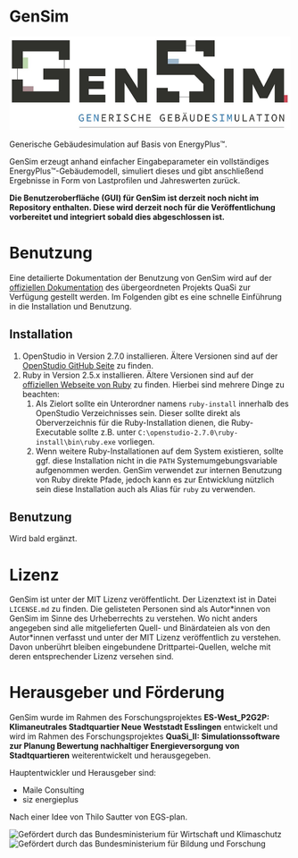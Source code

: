 # GenSim
![GenSim](docs/logo_gensim.jpg "GenSim")

Generische Gebäudesimulation auf Basis von EnergyPlus™.

GenSim erzeugt anhand einfacher Eingabeparameter ein vollständiges EnergyPlus™-Gebäudemodell, simuliert dieses und gibt anschließend Ergebnisse in Form von Lastprofilen und Jahreswerten zurück.

**Die Benutzeroberfläche (GUI) für GenSim ist derzeit noch nicht im Repository enthalten. Diese wird derzeit noch für die Veröffentlichung vorbereitet und integriert sobald dies abgeschlossen ist.**

# Benutzung
Eine detailierte Dokumentation der Benutzung von GenSim wird auf der [offiziellen Dokumentation](https://quasi-software.readthedocs.io/en/latest/) des übergeordneten Projekts QuaSi zur Verfügung gestellt werden. Im Folgenden gibt es eine schnelle Einführung in die Installation und Benutzung.

## Installation
1. OpenStudio in Version 2.7.0 installieren. Ältere Versionen sind auf der [OpenStudio GitHub Seite](https://github.com/NREL/OpenStudio/releases) zu finden.
1. Ruby in Version 2.5.x installieren. Ältere Versionen sind auf der [offiziellen Webseite von Ruby](https://www.ruby-lang.org/en/downloads/releases/) zu finden. Hierbei sind mehrere Dinge zu beachten:
    1. Als Zielort sollte ein Unterordner namens `ruby-install` innerhalb des OpenStudio Verzeichnisses sein. Dieser sollte direkt als Oberverzeichnis für die Ruby-Installation dienen, die Ruby-Executable sollte z.B. unter `C:\openstudio-2.7.0\ruby-install\bin\ruby.exe` vorliegen.
    1. Wenn weitere Ruby-Installationen auf dem System existieren, sollte ggf. diese Installation nicht in die `PATH` Systemumgebungsvariable aufgenommen werden. GenSim verwendet zur internen Benutzung von Ruby direkte Pfade, jedoch kann es zur Entwicklung nützlich sein diese Installation auch als Alias für `ruby` zu verwenden.

## Benutzung
Wird bald ergänzt.

# Lizenz
GenSim ist unter der MIT Lizenz veröffentlicht. Der Lizenztext ist in Datei `LICENSE.md` zu finden. Die gelisteten Personen sind als Autor\*innen von GenSim im Sinne des Urheberrechts zu verstehen. Wo nicht anders angegeben sind alle mitgelieferten Quell- und Binärdateien als von den Autor\*innen verfasst und unter der MIT Lizenz veröffentlich zu verstehen. Davon unberührt bleiben eingebundene Drittpartei-Quellen, welche mit deren entsprechender Lizenz versehen sind.

# Herausgeber und Förderung
GenSim wurde im Rahmen des Forschungsprojektes **ES-West_P2G2P: Klimaneutrales Stadtquartier Neue Weststadt Esslingen** entwickelt und wird im Rahmen des Forschungsprojektes **QuaSi_II: Simulationssoftware zur Planung Bewertung nachhaltiger Energieversorgung von Stadtquartieren** weiterentwickelt und herausgegeben.

Hauptentwickler und Herausgeber sind:
* Maile Consulting
* siz energieplus

Nach einer Idee von Thilo Sautter von EGS-plan.

![Gefördert durch das Bundesministerium für Wirtschaft und Klimaschutz](docs/f%C3%B6rderung_bmwk.png "Gefördert durch das Bundesministerium für Wirtschaft und Klimaschutz")
![Gefördert durch das Bundesministerium für Bildung und Forschung](docs/f%C3%B6rderung_bmbf.png "Gefördert durch das Bundesministerium für Bildung und Forschung")
